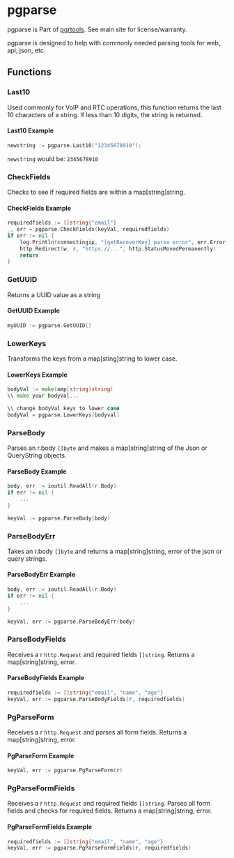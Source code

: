 # pgparse

pgparse is Part of [pgrtools](https://github.com/palner/pgrtools). See main site for license/warranty.

pgparse is designed to help with commonly needed parsing tools for web, api, json, etc.

## Functions

### Last10

Used commonly for VoIP and RTC operations, this function returns the last 10 characters of a string. If less than 10 digits, the string is returned.

#### Last10 Example

```go
newstring := pgparse.Last10("12345678910");
```

`newstring` would be: `2345678910`

### CheckFields

Checks to see if required fields are within a map[string]string.

#### CheckFields Example

```go
requiredfields := []string{"email"}
_, err = pgparse.CheckFields(keyVal, requiredfields)
if err != nil {
    log.Println(connectingip, "[getRecoverKey] parse error", err.Error())
    http.Redirect(w, r, "https://...", http.StatusMovedPermanently)
    return
}
```

### GetUUID

Returns a UUID value as a string

#### GetUUID Example

```go
myUUID := pgparse.GetUUID()
```

### LowerKeys

Transforms the keys from a map[sting]string to lower case.

#### LowerKeys Example

```go
bodyVal := make(amp[string]string)
\\ make your bodyVal...

\\ change bodyVal keys to lower case
bodyVal = pgparse.LowerKeys(bodyval)
```

### ParseBody

Parses an r.body `[]byte` and makes a map[string]string of the Json or QueryString objects.

#### ParseBody Example

```go
body, err := ioutil.ReadAll(r.Body)
if err != nil {
    ...
}

keyVal := pgparse.ParseBody(body)
```

### ParseBodyErr

Takes an r.body `[]byte` and returns a map[string]string, error of the json or query strings.

#### ParseBodyErr Example

```go
body, err := ioutil.ReadAll(r.Body)
if err != nil {
    ...
}

keyVal, err := pgparse.ParseBodyErr(body)
```

### ParseBodyFields

Receives a r `http.Request` and required fields `[]string`. Returns a map[string]string, error.

#### ParseBodyFields Example

```go
requiredfields := []string{"email", "name", "age"}
keyVal, err := pgparse.ParseBodyFields(r, requiredfields)
```

### PgParseForm

Receives a r `http.Request` and parses all form fields. Returns a map[string]string, error.

#### PgParseForm Example

```go
keyVal, err := pgparse.PgParseForm(r)
```

### PgParseFormFields

Receives a r `http.Request` and required fields `[]string`. Parses all form fields and checks for required fields. Returns a map[string]string, error.

#### PgParseFormFields Example

```go
requiredfields := []string{"email", "name", "age"}
keyVal, err := pgparse.PgParseFormFields(r, requiredfields)
```
